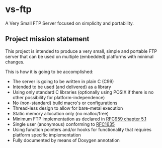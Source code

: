 # vs-ftp
A Very Small FTP Server focused on simplicity and portability.

## Project mission statement
This project is intended to produce a very small, simple and portable FTP server that can be used on multiple (embedded) platforms with minimal changes.

This is how it is going to be accomplished:

* The server is going to be written in plain C (C99)
* Intended to be used (and delivered) as a library
* Using only standard C libraries (optionally using POSIX if there is no other possibility for platform-independence)
* No (non-standard) build macro's or configurations
* Thread-less design to allow for bare-metal execution
* Static memory allocation only (no malloc/free)
* Minimum FTP implementation as declared in [RFC959 chapter 5.1](https://www.w3.org/Protocols/rfc959/5_Declarative.html)
* Single user (anonymous) conforming to [RFC1635](https://tools.ietf.org/html/rfc1635)
* Using function pointers and/or hooks for functionality that requires platform specific implementation
* Fully documented by means of Doxygen annotation

